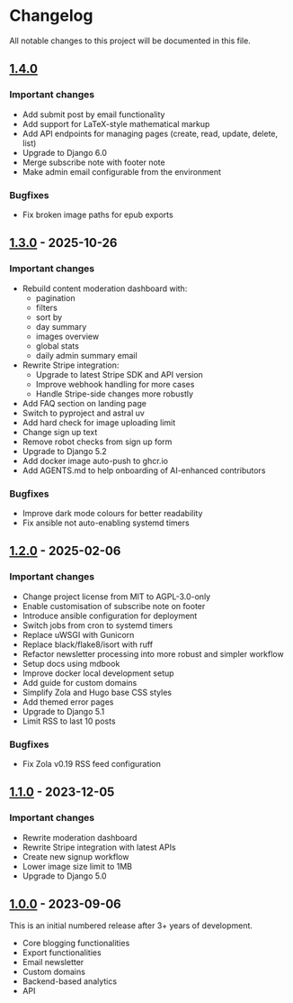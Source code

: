 # Changelog

All notable changes to this project will be documented in this file.

## [1.4.0](https://github.com/mataroablog/mataroa/compare/v1.3...v1.4)

### Important changes

* Add submit post by email functionality
* Add support for LaTeX-style mathematical markup
* Add API endpoints for managing pages (create, read, update, delete, list)
* Upgrade to Django 6.0
* Merge subscribe note with footer note
* Make admin email configurable from the environment

### Bugfixes

* Fix broken image paths for epub exports

## [1.3.0](https://github.com/mataroablog/mataroa/compare/v1.2...v1.3) - 2025-10-26

### Important changes

* Rebuild content moderation dashboard with:
    * pagination
    * filters
    * sort by
    * day summary
    * images overview
    * global stats
    * daily admin summary email
* Rewrite Stripe integration:
    * Upgrade to latest Stripe SDK and API version
    * Improve webhook handling for more cases
    * Handle Stripe-side changes more robustly
* Add FAQ section on landing page
* Switch to pyproject and astral uv
* Add hard check for image uploading limit
* Change sign up text
* Remove robot checks from sign up form
* Upgrade to Django 5.2
* Add docker image auto-push to ghcr.io
* Add AGENTS.md to help onboarding of AI-enhanced contributors

### Bugfixes

* Improve dark mode colours for better readability
* Fix ansible not auto-enabling systemd timers

## [1.2.0](https://github.com/mataroablog/mataroa/compare/v1.1...v1.2) - 2025-02-06

### Important changes

* Change project license from MIT to AGPL-3.0-only
* Enable customisation of subscribe note on footer
* Introduce ansible configuration for deployment
* Switch jobs from cron to systemd timers
* Replace uWSGI with Gunicorn
* Replace black/flake8/isort with ruff
* Refactor newsletter processing into more robust and simpler workflow
* Setup docs using mdbook
* Improve docker local development setup
* Add guide for custom domains
* Simplify Zola and Hugo base CSS styles
* Add themed error pages
* Upgrade to Django 5.1
* Limit RSS to last 10 posts

### Bugfixes

* Fix Zola v0.19 RSS feed configuration

## [1.1.0](https://github.com/mataroablog/mataroa/compare/v1.0...v1.1) - 2023-12-05

### Important changes

* Rewrite moderation dashboard
* Rewrite Stripe integration with latest APIs
* Create new signup workflow
* Lower image size limit to 1MB
* Upgrade to Django 5.0

## [1.0.0](https://github.com/mataroablog/mataroa/compare/5ff277da71fb653631ea38407cd6154e831be540...v1.0) - 2023-09-06

This is an initial numbered release after 3+ years of development.

* Core blogging functionalities
* Export functionalities
* Email newsletter
* Custom domains
* Backend-based analytics
* API
